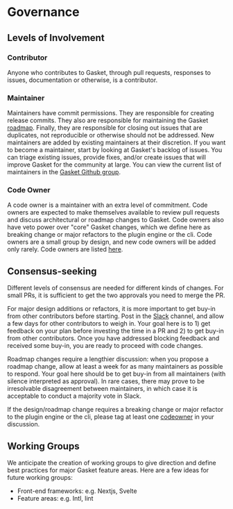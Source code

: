 # Governance

## Levels of Involvement

### Contributor

Anyone who contributes to Gasket, through pull requests, responses to issues,
documentation or otherwise, is a contributor.

### Maintainer

Maintainers have commit permissions. They are responsible for creating release
commits. They also are responsible for maintaining the Gasket [roadmap](./ROADMAP.md).
Finally, they are responsible for closing out issues that are duplicates, not
reproducible or otherwise should not be addressed.
New maintainers are added by existing maintainers at their discretion. If you
want to become a maintainer, start by looking at Gasket's backlog of issues.
You can triage existing issues, provide fixes,
and/or create issues that will improve Gasket for the community at large. You
can view the current list of maintainers in the [Gasket Github group].

### Code Owner

A code owner is a maintainer with an extra level of commitment. Code owners are
expected to make themselves available to review pull requests and discuss
architectural or roadmap changes to Gasket. Code owners also have veto power
over "core" Gasket changes, which we define here as breaking change or major
refactors to the plugin
engine or the cli. Code owners are a small group by design, and new code owners
will be added only rarely. Code owners are listed [here](./CODEOWNERS.md).

## Consensus-seeking

Different levels of consensus are needed for different kinds of changes. For
small PRs, it is sufficient to get the two approvals you need to merge the PR.

For major design additions or refactors, it is more important to get buy-in
from other contributors before starting. Post in the [Slack] channel, and allow
a few days for other contributors to weigh in. Your goal here is to 1) get
feedback on your plan before investing the time in a PR and 2) to get buy-in from
other contributors. Once you have addressed blocking feedback and received some
buy-in, you are ready to proceed with code changes.

Roadmap changes require a lengthier discussion: when you propose a roadmap change,
allow at least a week for as many maintainers as possible to respond. Your goal
here should be to get buy-in from all maintainers (with silence interpreted as
approval). In rare cases, there may prove to be irresolvable disagreement between
maintainers, in which case it is acceptable to conduct a majority vote in Slack.

If the design/roadmap change requires a breaking change or major refactor to the
plugin engine or the cli, please tag at least one [codeowner](./CODEOWNERS.md)
in your discussion.

## Working Groups

We anticipate the creation of working groups to give direction and define best
practices for major
Gasket feature areas. Here are a few ideas for future working groups:

* Front-end frameworks: e.g. Nextjs, Svelte
* Feature areas: e.g. Intl, lint

[Slack]: https://godaddy-oss.slack.com/archives/CQ6QXC5E1
[Gasket Github group]: https://github.com/orgs/godaddy/teams/gasket
